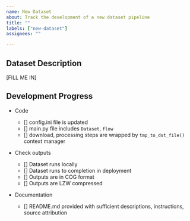 ```yaml
---
name: New Dataset
about: Track the development of a new dataset pipeline
title: ""
labels: ["new-dataset"]
assignees: ""

---
```


## Dataset Description

[FILL ME IN]


## Development Progress

- Code
  - [] config.ini file is updated
  - [] main.py file includes `Dataset`, `flow`
  - [] download, processing steps are wrapped by `tmp_to_dst_file()` context manager

- Check outputs
  - [] Dataset runs locally
  - [] Dataset runs to completion in deployment
  - [] Outputs are in COG format
  - [] Outputs are LZW compressed

- Documentation
  - [] README.md provided with sufficient descriptions, instructions, source attribution
